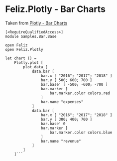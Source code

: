 ﻿# Feliz.Plotly - Bar Charts

Taken from [Plotly - Bar Charts](https://plot.ly/javascript/bar-charts/)

```fsharp:plotly-chart-bar-base
[<RequireQualifiedAccess>]
module Samples.Bar.Base

open Feliz
open Feliz.Plotly

let chart () =
    Plotly.plot [
        plot.data [
            data.bar [
                bar.x [ "2016"; "2017"; "2018" ]
                bar.y [ 500; 600; 700 ]
                bar.base' [ -500; -600; -700 ]
                bar.marker [
                    bar.marker.color colors.red
                ]
                bar.name "expenses"
            ]
            data.bar [
                bar.x [ "2016"; "2017"; "2018" ]
                bar.y [ 300; 400; 700 ]
                bar.base' 0
                bar.marker [
                    bar.marker.color colors.blue
                ]
                bar.name "revenue"
            ]
        ]
    ]```